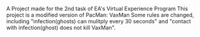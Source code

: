 A Project made for the 2nd task of EA's Virtual Experience Program
This project is a modified version of PacMan: VaxMan
Some rules are changed, including "infection(ghosts) can mulitply every 30 seconds" and "contact with infection(ghost) does not kill VaxMan".
